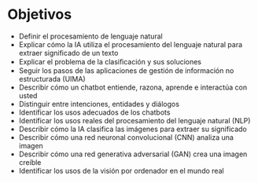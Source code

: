 # Objetivos

- Definir el procesamiento de lenguaje natural
- Explicar cómo la IA utiliza el procesamiento del lenguaje natural para extraer significado de un texto
- Explicar el problema de la clasiﬁcación y sus soluciones
- Seguir los pasos de las aplicaciones de gestión de información no estructurada (UIMA)
- Describir cómo un chatbot entiende, razona, aprende e interactúa con usted
- Distinguir entre intenciones, entidades y diálogos
- Identificar los usos adecuados de los chatbots
- Identificar los usos reales del procesamiento del lenguaje natural (NLP)
- Describir cómo la IA clasifica las imágenes para extraer su significado
- Describir cómo una red neuronal convolucional (CNN) analiza una imagen
- Describir cómo una red generativa adversarial (GAN) crea una imagen creíble
- Identificar los usos de la visión por ordenador en el mundo real